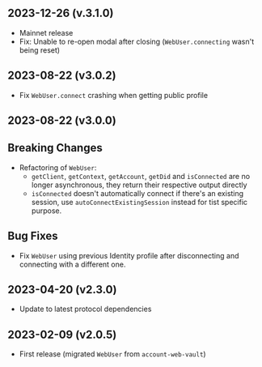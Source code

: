 2023-12-26 (v.3.1.0)
-------------------

- Mainnet release
- Fix: Unable to re-open modal after closing (`WebUser.connecting` wasn't being reset)

2023-08-22 (v3.0.2)
-------------------

- Fix `WebUser.connect` crashing when getting public profile

2023-08-22 (v3.0.0)
-------------------

## Breaking Changes

- Refactoring of `WebUser`:
  - `getClient`, `getContext`, `getAccount`, `getDid` and `isConnected` are no longer asynchronous, they return their respective output directly
  - `isConnected` doesn't automatically connect if there's an existing session, use `autoConnectExistingSession` instead for tist specific purpose.

## Bug Fixes

- Fix `WebUser` using previous Identity profile after disconnecting and connecting with a different one.

2023-04-20 (v2.3.0)
-------------------

- Update to latest protocol dependencies

2023-02-09 (v2.0.5)
-------------------

- First release (migrated `WebUser` from `account-web-vault`)
